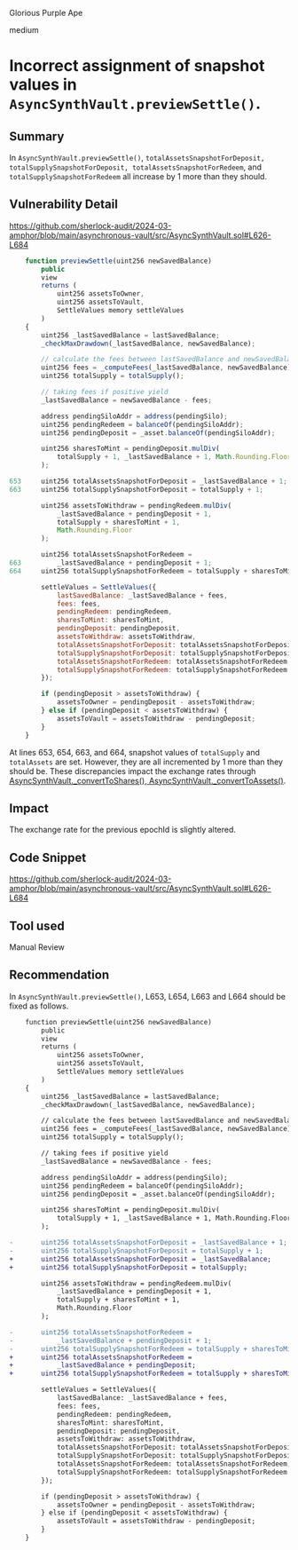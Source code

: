 Glorious Purple Ape

medium

# Incorrect assignment of snapshot values in `AsyncSynthVault.previewSettle()`.

## Summary

In `AsyncSynthVault.previewSettle()`, `totalAssetsSnapshotForDeposit, totalSupplySnapshotForDeposit, totalAssetsSnapshotForRedeem`, and `totalSupplySnapshotForRedeem` all increase by 1 more than they should.

## Vulnerability Detail

https://github.com/sherlock-audit/2024-03-amphor/blob/main/asynchronous-vault/src/AsyncSynthVault.sol#L626-L684

```javascript
    function previewSettle(uint256 newSavedBalance)
        public
        view
        returns (
            uint256 assetsToOwner,
            uint256 assetsToVault,
            SettleValues memory settleValues
        )
    {
        uint256 _lastSavedBalance = lastSavedBalance;
        _checkMaxDrawdown(_lastSavedBalance, newSavedBalance);

        // calculate the fees between lastSavedBalance and newSavedBalance
        uint256 fees = _computeFees(_lastSavedBalance, newSavedBalance);
        uint256 totalSupply = totalSupply();

        // taking fees if positive yield
        _lastSavedBalance = newSavedBalance - fees;

        address pendingSiloAddr = address(pendingSilo);
        uint256 pendingRedeem = balanceOf(pendingSiloAddr);
        uint256 pendingDeposit = _asset.balanceOf(pendingSiloAddr);

        uint256 sharesToMint = pendingDeposit.mulDiv(
            totalSupply + 1, _lastSavedBalance + 1, Math.Rounding.Floor
        );

653     uint256 totalAssetsSnapshotForDeposit = _lastSavedBalance + 1;
663     uint256 totalSupplySnapshotForDeposit = totalSupply + 1;

        uint256 assetsToWithdraw = pendingRedeem.mulDiv(
            _lastSavedBalance + pendingDeposit + 1,
            totalSupply + sharesToMint + 1,
            Math.Rounding.Floor
        );

        uint256 totalAssetsSnapshotForRedeem =
663         _lastSavedBalance + pendingDeposit + 1;
664     uint256 totalSupplySnapshotForRedeem = totalSupply + sharesToMint + 1;

        settleValues = SettleValues({
            lastSavedBalance: _lastSavedBalance + fees,
            fees: fees,
            pendingRedeem: pendingRedeem,
            sharesToMint: sharesToMint,
            pendingDeposit: pendingDeposit,
            assetsToWithdraw: assetsToWithdraw,
            totalAssetsSnapshotForDeposit: totalAssetsSnapshotForDeposit,
            totalSupplySnapshotForDeposit: totalSupplySnapshotForDeposit,
            totalAssetsSnapshotForRedeem: totalAssetsSnapshotForRedeem,
            totalSupplySnapshotForRedeem: totalSupplySnapshotForRedeem
        });

        if (pendingDeposit > assetsToWithdraw) {
            assetsToOwner = pendingDeposit - assetsToWithdraw;
        } else if (pendingDeposit < assetsToWithdraw) {
            assetsToVault = assetsToWithdraw - pendingDeposit;
        }
    }
```

At lines 653, 654, 663, and 664, snapshot values of `totalSupply` and `totalAssets` are set. However, they are all incremented by 1 more than they should be. These discrepancies impact the exchange rates through [AsyncSynthVault._convertToShares(), AsyncSynthVault._convertToAssets()](https://github.com/sherlock-audit/2024-03-amphor/blob/main/asynchronous-vault/src/AsyncSynthVault.sol#L875-L911).

## Impact

The exchange rate for the previous epochId is slightly altered.

## Code Snippet

https://github.com/sherlock-audit/2024-03-amphor/blob/main/asynchronous-vault/src/AsyncSynthVault.sol#L626-L684

## Tool used

Manual Review

## Recommendation

In `AsyncSynthVault.previewSettle()`, L653, L654, L663 and L664 should be fixed as follows.

```diff
    function previewSettle(uint256 newSavedBalance)
        public
        view
        returns (
            uint256 assetsToOwner,
            uint256 assetsToVault,
            SettleValues memory settleValues
        )
    {
        uint256 _lastSavedBalance = lastSavedBalance;
        _checkMaxDrawdown(_lastSavedBalance, newSavedBalance);

        // calculate the fees between lastSavedBalance and newSavedBalance
        uint256 fees = _computeFees(_lastSavedBalance, newSavedBalance);
        uint256 totalSupply = totalSupply();

        // taking fees if positive yield
        _lastSavedBalance = newSavedBalance - fees;

        address pendingSiloAddr = address(pendingSilo);
        uint256 pendingRedeem = balanceOf(pendingSiloAddr);
        uint256 pendingDeposit = _asset.balanceOf(pendingSiloAddr);

        uint256 sharesToMint = pendingDeposit.mulDiv(
            totalSupply + 1, _lastSavedBalance + 1, Math.Rounding.Floor
        );

-       uint256 totalAssetsSnapshotForDeposit = _lastSavedBalance + 1;
-       uint256 totalSupplySnapshotForDeposit = totalSupply + 1;
+       uint256 totalAssetsSnapshotForDeposit = _lastSavedBalance;
+       uint256 totalSupplySnapshotForDeposit = totalSupply;

        uint256 assetsToWithdraw = pendingRedeem.mulDiv(
            _lastSavedBalance + pendingDeposit + 1,
            totalSupply + sharesToMint + 1,
            Math.Rounding.Floor
        );

-       uint256 totalAssetsSnapshotForRedeem =
-           _lastSavedBalance + pendingDeposit + 1;
-       uint256 totalSupplySnapshotForRedeem = totalSupply + sharesToMint + 1;
+       uint256 totalAssetsSnapshotForRedeem =
+           _lastSavedBalance + pendingDeposit;
+       uint256 totalSupplySnapshotForRedeem = totalSupply + sharesToMint;

        settleValues = SettleValues({
            lastSavedBalance: _lastSavedBalance + fees,
            fees: fees,
            pendingRedeem: pendingRedeem,
            sharesToMint: sharesToMint,
            pendingDeposit: pendingDeposit,
            assetsToWithdraw: assetsToWithdraw,
            totalAssetsSnapshotForDeposit: totalAssetsSnapshotForDeposit,
            totalSupplySnapshotForDeposit: totalSupplySnapshotForDeposit,
            totalAssetsSnapshotForRedeem: totalAssetsSnapshotForRedeem,
            totalSupplySnapshotForRedeem: totalSupplySnapshotForRedeem
        });

        if (pendingDeposit > assetsToWithdraw) {
            assetsToOwner = pendingDeposit - assetsToWithdraw;
        } else if (pendingDeposit < assetsToWithdraw) {
            assetsToVault = assetsToWithdraw - pendingDeposit;
        }
    }
```
